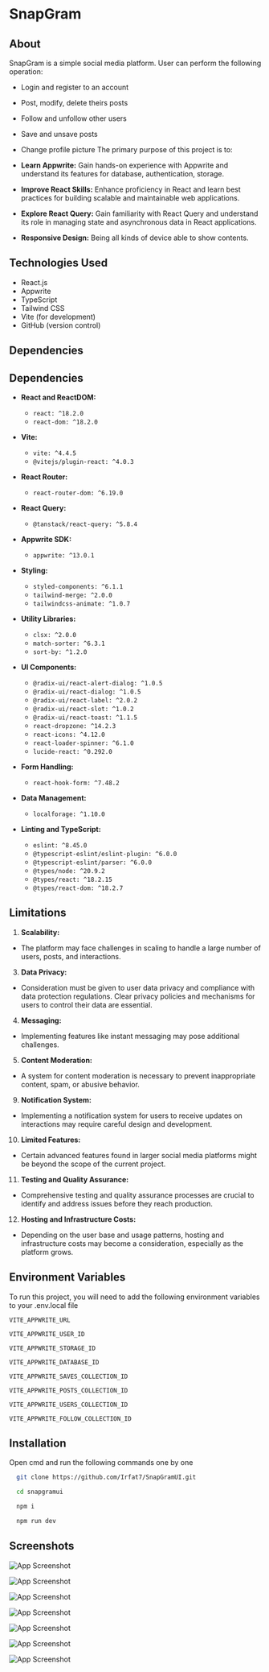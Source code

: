 
# SnapGram 


## About
SnapGram is a simple social media platform. User can perform the following operation:
- Login and register to an account
- Post, modify, delete theirs posts
- Follow and unfollow other users
- Save and unsave posts
- Change profile picture
The primary purpose of this project is to:

- **Learn Appwrite:** Gain hands-on experience with Appwrite and understand its features for database, authentication, storage.

- **Improve React Skills:** Enhance proficiency in React and learn best practices for building scalable and maintainable web applications.

- **Explore React Query:** Gain familiarity with React Query and understand its role in managing state and asynchronous data in React applications.

- **Responsive Design:** Being all kinds of device able to show contents.
## Technologies Used
- React.js
- Appwrite
- TypeScript
- Tailwind CSS
- Vite (for development)
- GitHub (version control)
## Dependencies
## Dependencies

- **React and ReactDOM:**
  - `react: ^18.2.0`
  - `react-dom: ^18.2.0`

- **Vite:**
  - `vite: ^4.4.5`
  - `@vitejs/plugin-react: ^4.0.3`

- **React Router:**
  - `react-router-dom: ^6.19.0`

- **React Query:**
  - `@tanstack/react-query: ^5.8.4`

- **Appwrite SDK:**
  - `appwrite: ^13.0.1`

- **Styling:**
  - `styled-components: ^6.1.1`
  - `tailwind-merge: ^2.0.0`
  - `tailwindcss-animate: ^1.0.7`

- **Utility Libraries:**
  - `clsx: ^2.0.0`
  - `match-sorter: ^6.3.1`
  - `sort-by: ^1.2.0`

- **UI Components:**
  - `@radix-ui/react-alert-dialog: ^1.0.5`
  - `@radix-ui/react-dialog: ^1.0.5`
  - `@radix-ui/react-label: ^2.0.2`
  - `@radix-ui/react-slot: ^1.0.2`
  - `@radix-ui/react-toast: ^1.1.5`
  - `react-dropzone: ^14.2.3`
  - `react-icons: ^4.12.0`
  - `react-loader-spinner: ^6.1.0`
  - `lucide-react: ^0.292.0`

- **Form Handling:**
  - `react-hook-form: ^7.48.2`

- **Data Management:**
  - `localforage: ^1.10.0`

- **Linting and TypeScript:**
  - `eslint: ^8.45.0`
  - `@typescript-eslint/eslint-plugin: ^6.0.0`
  - `@typescript-eslint/parser: ^6.0.0`
  - `@types/node: ^20.9.2`
  - `@types/react: ^18.2.15`
  - `@types/react-dom: ^18.2.7`
## Limitations

1. **Scalability:**
  - The platform may face challenges in scaling to handle a large number of users, posts, and interactions.

3. **Data Privacy:**
- Consideration must be given to user data privacy and compliance with data protection regulations. Clear privacy policies and mechanisms for users to control their data are essential.

4. **Messaging:**
- Implementing features like instant messaging may pose additional challenges.

5. **Content Moderation:**
- A system for content moderation is necessary to prevent inappropriate content, spam, or abusive behavior.

9. **Notification System:**
- Implementing a notification system for users to receive updates on interactions may require careful design and development.

10. **Limited Features:**
- Certain advanced features found in larger social media platforms might be beyond the scope of the current project.

11. **Testing and Quality Assurance:**
- Comprehensive testing and quality assurance processes are crucial to identify and address issues before they reach production.

12. **Hosting and Infrastructure Costs:**
- Depending on the user base and usage patterns, hosting and infrastructure costs may become a consideration, especially as the platform grows.
## Environment Variables

To run this project, you will need to add the following environment variables to your .env.local file

`VITE_APPWRITE_URL`

`VITE_APPWRITE_USER_ID`

`VITE_APPWRITE_STORAGE_ID`

`VITE_APPWRITE_DATABASE_ID`

`VITE_APPWRITE_SAVES_COLLECTION_ID`

`VITE_APPWRITE_POSTS_COLLECTION_ID`

`VITE_APPWRITE_USERS_COLLECTION_ID`

`VITE_APPWRITE_FOLLOW_COLLECTION_ID`


## Installation

Open cmd and run the following commands one by one

```bash
  git clone https://github.com/Irfat7/SnapGramUI.git
```
```bash
  cd snapgramui
```
```bash
  npm i
```
```bash
  npm run dev
```
## Screenshots

![App Screenshot](./public/ss/signin.png)

![App Screenshot](./public/ss/signup.png)

![App Screenshot](./public/ss/home.png)

![App Screenshot](./public/ss/explore.png)

![App Screenshot](./public/ss/people.png)

![App Screenshot](./public/ss/picmodal.png)

![App Screenshot](./public/ss/editmodal.png)


